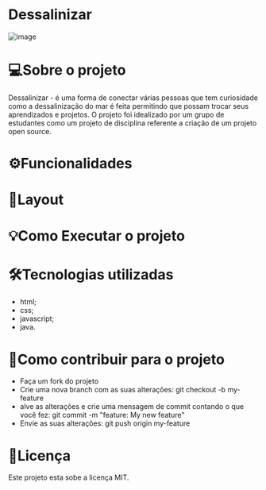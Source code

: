 <h1>Dessalinizar</h1>


![image](https://user-images.githubusercontent.com/85455346/121068606-deb58700-c7a2-11eb-8064-deab868b17ab.png)

<h1>💻Sobre o projeto</h1>

<p>Dessalinizar - é uma forma de conectar várias pessoas que tem curiosidade como a dessalinização do mar é feita permitindo que possam trocar seus aprendizados e projetos.
O projeto foi idealizado por um grupo de estudantes como um projeto de disciplina referente a criação de um projeto open source.</p>

<h1>⚙️Funcionalidades</h1>

<h1>🎨Layout</h1>

<h1>💡Como Executar o projeto</h1>

<h1>🛠Tecnologias utilizadas</h1>  
<ul>
<li>html;</li>
<li>css;</li>
<li>javascript;</li>
<li>java.</li>
</ul>

<h1>💪Como contribuir para o projeto</h1>
<ul>
<li>Faça um fork do projeto</li>
<li>Crie uma nova branch com as suas alterações: git checkout -b my-feature</li>
<li>alve as alterações e crie uma mensagem de commit contando o que você fez: git commit -m "feature: My new feature"</li>
<li>Envie as suas alterações: git push origin my-feature</li>
</ul>

<h1>📝Licença</h1>
<p>Este projeto esta sobe a licença MIT.</p>

<!--
**Dessalinizar/dessalinizar** is a ✨ _special_ ✨ repository because its `README.md` (this file) appears on your GitHub profile.

Here are some ideas to get you started:

- 🔭 I’m currently working on ...
- 🌱 I’m currently learning ...
- 👯 I’m looking to collaborate on ...
- 🤔 I’m looking for help with ...
- 💬 Ask me about ...
- 📫 How to reach me: ...
- 😄 Pronouns: ...
- ⚡ Como contribuir para o projeto
<ul>
<li>Faça um fork do projeto</li>
<li>Crie uma nova branch com as suas alterações: git checkout -b my-feature</li>
<li>alve as alterações e crie uma mensagem de commit contando o que você fez: git commit -m "feature: My new feature"</li>
<li>Envie as suas alterações: git push origin my-feature</li>
</ul>

